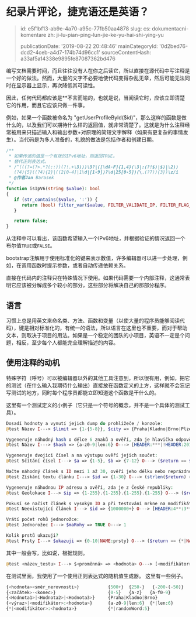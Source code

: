 纪录片评论，捷克语还是英语？
==============

> id: e5f1bf13-ab9e-4a70-a95c-77fb50aa4878
> slug:
> 	cs: dokumentacni-komentare
> 	zh: ji-lu-pian-ping-lun-jie-ke-yu-hai-shi-ying-yu
> 
> publicationDate: '2019-08-22 20:48:46'
> mainCategoryId: '0d2bed76-dcd2-4ceb-a4d7-174b74d96cc1'
> sourceContentHash: a33af5a14338e9895fe87087362bd476

编写文档需要时间，而且往往没有人在你之后读它，所以直接在源代码中写注释是一个好的做法。然而，大量的文字不必要地使代码变得杂乱无章，然后可能无法同时在显示器上显示，再次降低其可读性。

因此，任何代码都应该是**不言而喻的，也就是说，当阅读它时，应该立即清楚它的作用，而且它应该只做一件事。

例如，如果一个函数被命名为 "getUserProfileById($id)"，那么这样的函数是做什么的，以及我们可以期待什么样的返回值，就非常清楚了。这就是为什么注释经常被用来只描述输入和输出参数+对原理的简短文字解释（如果有更复杂的事情发生）。当代码是为多人准备的，礼貌的做法是包括作者和创建日期。

```php
/**
 * 如果传递的值是一个有效的IPv6地址，则返回TRUE。
 * 替代正则表达式。
 * /^(((?=(?>.*?(::))(?!.+\3)))\3?|([\dA-F]{1,4}(\3|:(?!$)|$)|\2))
   (?4){5}((?4){2}|((2[0-4]|1\d|[1-9])?\d|25[0-5])(\.(?7)){3})\z/i
 * @作者Jan Barasek
 */
function isIpV6(string $value): bool
{
   if (str_contains($value, ':')) {
      return (bool) filter_var($value, FILTER_VALIDATE_IP, FILTER_FLAG_IPV6);
   }

   return false;
}
```

从注释中可以看出，该函数希望输入一个IPv6地址，并根据验证的情况返回一个布尔值`TRUE`或`FALSE`。

bootstrap注解用于使用标准化的键来表示数值，许多编辑器可以进一步处理，例如，在调用函数时提示参数，或者自动传递依赖关系。

直接在代码内的注释只在特殊情况下使用。如果代码需要一个内部注释，这通常表明它应该被分解成多个较小的部分，这些部分将解决自己的那部分程序。

语言
--------------

习惯上总是用英文来命名类、方法、函数和变量（以使大量的程序员能够阅读代码），键是相对标准化的，有统一的语法，所以语言在这里也不重要，而对于帮助文本，则取决于项目的用法。如果是一个稳定的团队的小项目，英语不一定是个问题，相反，至少每个人都能完全理解描述的内容。

使用注释的动机
-------------------

特殊字符（呼号）可以被编辑器以外的其他工具注意到，所以很有用，例如，把它的测试（在什么输入我期待什么输出）直接放在函数定义的上方，这样就不会忘记写测试的地方，同时每个程序员都能立即知道这个函数是干什么的。

这里有一个测试定义的小例子（它只是一个符号的概念，并不是一个具体的测试工具）。

```php
Dosadí hodnoty a vynutí jejich dump do prohlížeče / konzole:
@test Název I---> $limit => {1-{5-8}}, $city => {Praha|Kladno|Brno|Plzeň} O---> [DUMP]

Vygeneruje náhodný hash o délce 6 znaků a ověří, zda je hlavička odpovědi jakákoli, kromě 201:
@test Název I---> $hash => {a-z0-9|len:6} O---> [HEADER:***|!HEADER:201]

Vygeneruje dvojici čísel a na výstupu ověří jejich součet:
@test Sčítání čísel I---> $a => {1-5}, $b => {7-12} O---> ($return == $a+$b)

Načte náhodný článek s ID mezi 1 až 30, ověří jeho délku nebo neprázdnost:
@test Získání textu článku I---> $id => {1-30} O---> (strlen($return) > 64 || $return != NULL)

Vygeneruje náhodnou IP adresu a ověří, zda je z České republiky:
@test Geolokace I---> $ip => {1-255}.{1-255}.{1-255}.{1-255} O---> ($return['国家'] == 'EN')

Pokusí se načíst článek s vysokým ID a při testování mrkne na modifikátory (filtry):
@test Neexistující článek I---> $id => {1000000+} O---> [HEADER:4**:3**|NOCONTENT]

Vrátí počet rohů jednorožce:
@test Jednorožec I---> $maRohy => TRUE O---> 1

Kolik prstů ukazuji?
@test Prsty I---> $ukazuji => {0-10|NAME:prsty} O---> ($return == {*|NAME:prsty})
```

其中一般会写，比如说，根据规则。

```php
@test <název_testu> I---> $<proměnná> => <hodnota> O---> [<modifikátor>:<hodnota>] (<výraz_platnosti>)
```

在测试里面，我使用了一个使用正则表达式的随机值生成器。
这里有一些例子。

```php
{<hodnota><směr_nerovnosti>}           {500+}  {250-}   {-200-(-50)}
{<začátek>-<konec>}                    {0-5}   {a-z}   {a-f0-9}
{<Hodnota1>|<Hodnota2>|<Hodnota3>}     {Praha|Kladno|Brno}
{<výraz>|<modifikátor>:<hodnota>}      {a-z0-9|len:6}  {*|len:6}
{*|<modifikátor>:<hodnota>}            {*|randomWord:5}
```
